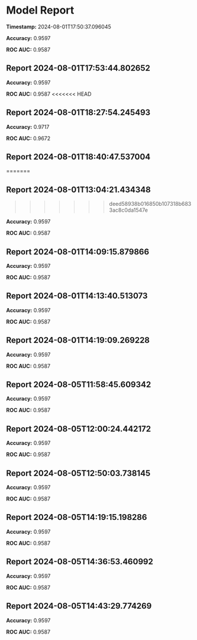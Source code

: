 # Model Report

**Timestamp:** 2024-08-01T17:50:37.096045

**Accuracy:** 0.9597

**ROC AUC:** 0.9587
## Report 2024-08-01T17:53:44.802652

**Accuracy:** 0.9597

**ROC AUC:** 0.9587
<<<<<<< HEAD
## Report 2024-08-01T18:27:54.245493

**Accuracy:** 0.9717

**ROC AUC:** 0.9672
## Report 2024-08-01T18:40:47.537004
=======
## Report 2024-08-01T13:04:21.434348
>>>>>>> deed58938b016850b107318b6833ac8c0da1547e

**Accuracy:** 0.9597

**ROC AUC:** 0.9587
## Report 2024-08-01T14:09:15.879866

**Accuracy:** 0.9597

**ROC AUC:** 0.9587
## Report 2024-08-01T14:13:40.513073

**Accuracy:** 0.9597

**ROC AUC:** 0.9587
## Report 2024-08-01T14:19:09.269228

**Accuracy:** 0.9597

**ROC AUC:** 0.9587
## Report 2024-08-05T11:58:45.609342

**Accuracy:** 0.9597

**ROC AUC:** 0.9587
## Report 2024-08-05T12:00:24.442172

**Accuracy:** 0.9597

**ROC AUC:** 0.9587
## Report 2024-08-05T12:50:03.738145

**Accuracy:** 0.9597

**ROC AUC:** 0.9587
## Report 2024-08-05T14:19:15.198286

**Accuracy:** 0.9597

**ROC AUC:** 0.9587
## Report 2024-08-05T14:36:53.460992

**Accuracy:** 0.9597

**ROC AUC:** 0.9587
## Report 2024-08-05T14:43:29.774269

**Accuracy:** 0.9597

**ROC AUC:** 0.9587
